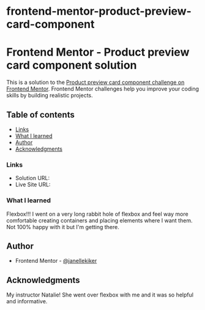 # frontend-mentor-product-preview-card-component

# Frontend Mentor - Product preview card component solution

This is a solution to the [Product preview card component challenge on Frontend Mentor](https://www.frontendmentor.io/challenges/product-preview-card-component-GO7UmttRfa). Frontend Mentor challenges help you improve your coding skills by building realistic projects.

## Table of contents

- [Links](#links)
- [What I learned](#what-i-learned)
- [Author](#author)
- [Acknowledgments](#acknowledgments)

### Links

- Solution URL: [](https://github.com/janellekiker/frontend-mentor-product-preview-card-component)
- Live Site URL: [](https://janellekiker.github.io/frontend-mentor-product-preview-card-component/)

### What I learned

Flexbox!!! I went on a very long rabbit hole of flexbox and feel way more comfortable creating containers and placing elements where I want them. Not 100% happy with it but I'm getting there.

## Author

- Frontend Mentor - [@janellekiker](https://www.frontendmentor.io/profile/janellekiker)

## Acknowledgments

My instructor Natalie! She went over flexbox with me and it was so helpful and informative.

